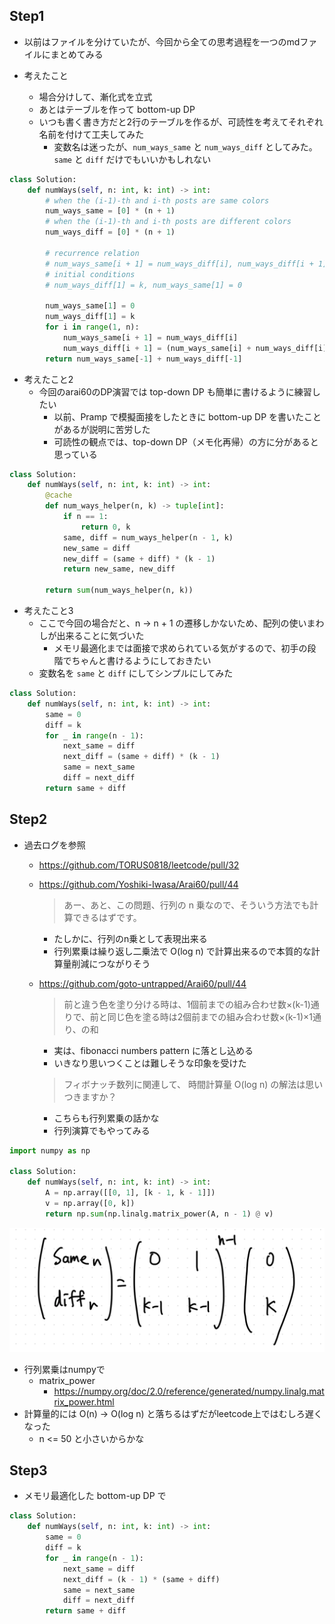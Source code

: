 ## Step1
- 以前はファイルを分けていたが、今回から全ての思考過程を一つのmdファイルにまとめてみる

- 考えたこと
    - 場合分けして、漸化式を立式
    - あとはテーブルを作って bottom-up DP
    - いつも書く書き方だと2行のテーブルを作るが、可読性を考えてそれぞれ名前を付けて工夫してみた
        - 変数名は迷ったが、`num_ways_same` と `num_ways_diff` としてみた。`same` と `diff` だけでもいいかもしれない
```python
class Solution:
    def numWays(self, n: int, k: int) -> int:
        # when the (i-1)-th and i-th posts are same colors
        num_ways_same = [0] * (n + 1)
        # when the (i-1)-th and i-th posts are different colors
        num_ways_diff = [0] * (n + 1)

        # recurrence relation
        # num_ways_same[i + 1] = num_ways_diff[i], num_ways_diff[i + 1] = (num_ways_same[i] + num_ways_diff[i]) * (k - 1)
        # initial conditions
        # num_ways_diff[1] = k, num_ways_same[1] = 0

        num_ways_same[1] = 0
        num_ways_diff[1] = k
        for i in range(1, n):
            num_ways_same[i + 1] = num_ways_diff[i]
            num_ways_diff[i + 1] = (num_ways_same[i] + num_ways_diff[i]) * (k - 1)
        return num_ways_same[-1] + num_ways_diff[-1]
```

- 考えたこと2
    - 今回のarai60のDP演習では top-down DP も簡単に書けるように練習したい
        - 以前、Pramp で模擬面接をしたときに bottom-up DP を書いたことがあるが説明に苦労した
        - 可読性の観点では、top-down DP（メモ化再帰）の方に分があると思っている

```python
class Solution:
    def numWays(self, n: int, k: int) -> int:
        @cache
        def num_ways_helper(n, k) -> tuple[int]:
            if n == 1:
                return 0, k
            same, diff = num_ways_helper(n - 1, k)
            new_same = diff
            new_diff = (same + diff) * (k - 1)
            return new_same, new_diff

        return sum(num_ways_helper(n, k))
```

- 考えたこと3
    - ここで今回の場合だと、n -> n + 1 の遷移しかないため、配列の使いまわしが出来ることに気づいた
        - メモリ最適化までは面接で求められている気がするので、初手の段階でちゃんと書けるようにしておきたい
    - 変数名を `same` と `diff` にしてシンプルにしてみた

```python
class Solution:
    def numWays(self, n: int, k: int) -> int:
        same = 0
        diff = k
        for _ in range(n - 1):
            next_same = diff
            next_diff = (same + diff) * (k - 1)
            same = next_same
            diff = next_diff
        return same + diff
```


## Step2
- 過去ログを参照
    - https://github.com/TORUS0818/leetcode/pull/32
    - https://github.com/Yoshiki-Iwasa/Arai60/pull/44
        >あー、あと、この問題、行列の n 乗なので、そういう方法でも計算できるはずです。
        - たしかに、行列のn乗として表現出来る
        - 行列累乗は繰り返し二乗法で O(log n) で計算出来るので本質的な計算量削減につながりそう
    - https://github.com/goto-untrapped/Arai60/pull/44
        >前と違う色を塗り分ける時は、1個前までの組み合わせ数×(k-1)通りで、前と同じ色を塗る時は2個前までの組み合わせ数×(k-1)×1通り、の和
        - 実は、fibonacci numbers pattern に落とし込める
        - いきなり思いつくことは難しそうな印象を受けた

        >フィボナッチ数列に関連して、 時間計算量 O(log n) の解法は思いつきますか？
        - こちらも行列累乗の話かな
        - 行列演算でもやってみる

```python
import numpy as np

class Solution:
    def numWays(self, n: int, k: int) -> int:
        A = np.array([[0, 1], [k - 1, k - 1]])
        v = np.array([0, k])
        return np.sum(np.linalg.matrix_power(A, n - 1) @ v)
```

![](images/image.png)

- 行列累乗はnumpyで
    - matrix_power
        - https://numpy.org/doc/2.0/reference/generated/numpy.linalg.matrix_power.html
- 計算量的には O(n) -> O(log n) と落ちるはずだがleetcode上ではむしろ遅くなった
    - n <= 50 と小さいからかな

## Step3
- メモリ最適化した bottom-up DP で
```python
class Solution:
    def numWays(self, n: int, k: int) -> int:
        same = 0
        diff = k
        for _ in range(n - 1):
            next_same = diff
            next_diff = (k - 1) * (same + diff)
            same = next_same
            diff = next_diff
        return same + diff
```

